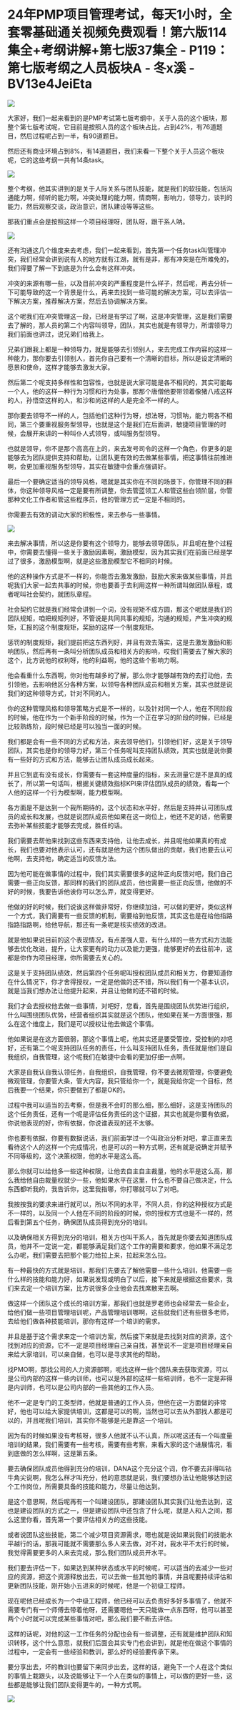# 24年PMP项目管理考试，每天1小时，全套零基础通关视频免费观看！第六版114集全+考纲讲解+第七版37集全 - P119：第七版考纲之人员板块A - 冬x溪 - BV13e4JeiEta

![](img/f0b38b3206c1f05c700525474f8d57b2_0.png)

大家好，我们一起来看到的是PMP考试第七版考纲中，关于人员的这个板块，那整个第七版考试呢，它目前是按照人员的这个板块占比，占到42%，有76道题目，然后过程呢占到一半，有90道题目。

然后还有商业环境占到8%，有14道题目，我们来看一下整个关于人员这个板块呢，它的这些考纲一共有14条task。



![](img/f0b38b3206c1f05c700525474f8d57b2_2.png)

整个考纲，他其实讲到的是关于人际关系与团队技能，就是我们的软技能，包括沟通能力啊，倾听的能力啊，冲突处理的能力啊，情商啊，影响力，领导力，谈判的能力，然后观察交谈，政治意识，团队建设等等这些。

那我们重点会是按照这样一个项目经理呀，团队呀，跟干系人呐。

![](img/f0b38b3206c1f05c700525474f8d57b2_4.png)

还有沟通这几个维度来去考虑，我们一起来看到，首先第一个任务task叫管理冲突，我们经常会讲到说有人的地方就有江湖，就有是非，那有冲突是在所难免的，我们得要了解一下到底是为什么会有这样冲突。

冲突的来源有哪一些，以及目前冲突的严重程度是什么样子，然后呢，再去分析一下可能导致的这一个背景是什么，再来去找到一些可能的解决方案，可以去评估一下解决方案，推荐解决方案，然后去协调解决方案。

这个呢我们在冲突管理这一段，已经是有学过了啊，这是冲突管理，这是我们需要去了解的，那人员的第二个内容叫领导，团队，其实也就是有领导力，所谓领导力我们前面也讲过，说兄弟们给我上。

兄弟们跟我上都是一种领导力，就是能够去引领别人，来去完成工作内容的这样一种能力，那你要去引领别人，首先你自己要有一个清晰的目标，所以是设定清晰的愿景和使命，这样才能够去激发大家。

然后第二个呢支持多样性和包容性，也就是说大家可能是各不相同的，其实可能每一个人，他的这样一种行为习惯和行为处事，那那个唐僧他要带领着像猪八戒这样的人，孙悟空这样的人，和沙和尚这样的人是完全不一样的人。

那你要去领导不一样的人，包括他们这种行为呀，想法呀，习惯呐，能力啊各不相同，第三个要重视服务型领导，也就是这个是我们在后面讲，敏捷项目管理的时候，会展开来讲的一种叫仆人式领导，或叫服务型领导。

也就是领导，你不是那个高高在上的，来去发号司令的这样一个角色，你更多的是能够去为团队提供支持和帮助，让团队更有效的去做某些事情，把这事情往前推进啊，会更加重视服务型领导，其实在敏捷中会重点强调好。

最后一个要确定适当的领导风格，嗯就是其实你在不同的场景下，你管理不同的群体，你这种领导风格一定是要有所调整，你去管蓝领工人和管这些白领阶层，你管那种文化工作者和管这些程序员，他的管理方式一定是不相同的。

你需要去有效的调动大家的积极性，来去参与一些事情。

![](img/f0b38b3206c1f05c700525474f8d57b2_6.png)

来去解决事情，所以这是你要有这个领导力，能够去领导团队，并且呢在整个过程中，你需要去懂得一些关于激励因素啊，激励模型，因为其实我们在前面已经是学过了很多，激励模型啊，就是这些激励模型它不相同的时候。

他的这种操作方式是不一样的，你能否去激发激励，鼓励大家来做某些事情，并且呢我们大家一起去共事的时候，你也要善于去利用这样一种所谓叫做团队章程，或者呢叫社会契约，就团队章程。

社会契约它就是我们经常会讲到一个词，没有规矩不成方圆，那这个呢就是我们的团队规矩，咱把规矩列好，不管说是共同共事的规矩，沟通的规矩，产生冲突的规矩，汇报的这个制度规矩，奖励的这样一个制度规矩。

惩罚的制度规矩，我们提前把这东西列好，并且有效去落实，这是去激发激励和影响团队，然后再有一条叫分析团队成员和相关方的影响，哎我们需要去了解大家的这个，比方说他的权利呀，他的利益啊，他的这些个影响力啊。

他会看重什么东西啊，你对他有越多的了解，那么你才能够越有效的去打动他，去引领他，去影响他区分各种方案，以领导各种团队成员和相关方案，其实也就是说我们的这种领导方式，针对不同的人。

你的这种管理风格和领导策略方式是不一样的，以及针对同一个人，他在不同阶段的时候，他在作为一个新手阶段的时候，作为一个正在学习的阶段的时候，已经是比较熟练阶，段时候已经是可以独当一面的时候。

我们都是会有一些不同的方式和方法，来去领导他们，引领他们好，这是关于领导团队，其实也是你的领导力好，第三个任务呢叫支持团队绩效，其实也就是说你要有一些好的方式和方法，能够去让团队成员成长起来。

并且它到底有没有成长，你需要有一套这种度量的指标，来去测量它是不是真的成长了，所以第一句话叫，根据关键绩效指标KPI来评估团队成员的绩效，看每一个人他的这样一个行为模型啊，能力模型啊。

各方面是不是达到一个我所期待的，这个状态和水平好，然后是支持并认可团队成员的成长和发展，也就是说团队成员他如果在这一岗位上，他还不足的话，他需要去弥补某些技能才能够去完成，胜任的话。

我们需要去帮他来找到这些东西来支持他，让他去成长，并且呢他如果真的有成长，我们也要对他表示认可，还有就是他为这个团队做出的贡献，我们也要去认可他啊，去支持他，确定适当的反馈方法。

因为他可能在做事情的过程中，我们其实需要很多的这种正向反馈对吧，我们自己需要一些正向反馈，那同样的我们的团队成员，他也需要一些正向反馈，他做的不好的时候，我要告诉他诶你可以怎么弄，就变得更好。

他做的好的时候，我们说诶这样做非常好，你继续加油，可以做的更好，类似这样一个方式，我们需要有一些反馈的机制，需要给到他反馈，其实这也是在给他指路指路指路啊，给他导航，那还有一条呢是核实绩效的改进。

就是他如果说目前的这个表现情况，有点差强人意，有什么样的一些方式和方法能够去优化改进，提升，让大家更有的动力以及能力更强，能够更好的去往前冲，这都是你作为项目经理，你所需要去关心的。

这是关于支持团队绩效，然后第四个任务呢叫授权团队成员和相关方，你要知道你在什么情况下，你才舍得授权，一定是他做的还不错，所以我们有一个基本认识，就是当我们想办法让他提升起来，并且让他做的还不错的时候。

我们才会去授权他去做一些事情，对吧好，您看，首先是围绕团队优势进行组织，什么叫围绕团队优势，经营者组织其实就是这个团队，他如果在某一方面很强，那么在这个维度上，我们是可以授权让他去做这个事情。

他如果说是在这方面很弱，那这个事情上呢，他其实还是要受管控，受控制的对吧好，还有第二个呢支持团队任务的责任，什么叫支持团队任务，责任就是他们是自我组织，自我管理，这个呢我们在敏捷中会看的更加仔细一点啊。

大家是自我认自我认领任务，自我组织，自我管理，你不要去微观管理，你要避免微观管理，你要管大条，管大内容，我只管给你一个，就是我给你定一个目标，然后我要一个结果，你只要做到了都是OK的。

过程中我可以适当的去考察，但是我不会盯的那么细，那么细好，这是支持团队的这个任务责任，还有一个呢是评估任务责任的这个证据，其实也就是你要有依据，你说他表现的好，你有依据，你说谁表现的还不太够。

你也要有依据，你要有数据说话，我们前面学过一个叫政治分析对吧，拿正直来去看待这个人的这样一个完成情况，也是可以的一种方式啊，还有就是说确定并赋予不同等级的，这个决策权限，他的水平是这么高。

那么你就可以给他多一些这种权限，让他去自主自主裁量，他的水平是这么高，那么我给他自由裁量权就少一些，他如果水平在这里，什么也不要自己做决定，什么东西都听我的，我告诉你，这里我指哪，你打哪就可以了对吧。

我按按我的要求来进行就可以，所以不同的水平，不同人员，你的这种授权方式是不一样的，以及同一个人他在不同的阶段的时候，你的授权方式也是不一样的，然后看到第五个任务，确保团队成员得到充分的培训。

以及确保相关方得到充分的培训，相关方也叫干系人，首先就是你要去知道团队成员，他并不一定说一定，都能够满足我们这个工作的需要和要求，他如果不满足怎么办呢，我们需要去把那个能力给拉上来，拉起来怎么拉。

有一种最快的方式就是培训，那我们先要去了解他需要一些什么培训，他需要一些什么样的技能和能力好，如果说发现或明白了以后，接下来就是根据这些要求，我们来去定一个培训方案，比方说很多企业他会去找席散来去啊。

做这样一个团队这个成长的培训方案，那我们也就是罗老师也会经常去一些企业，给他们做一些项目管理培训呢，产品管理培训哪啊，这些就我们还有些很多老师，去给他们做各种技能培训，那你有这样一个培训的需求。

并且是基于这个需求来定一个培训方案，然后接下来就是去找到对应的资源，这个找到对应的资源，它不一定是项目经理自己亲自找，甚至说不一定是项目经理亲自来给大家培训，可以亲自做，也可以是寻求其他的帮助。

找PMO啊，那找公司的人力资源部啊，呃找这样一些个团队来去获取资源，可以是公司内部的这样一些内训师，也可以是外部的这样一些培训师，也不一定是非得是内训师，也可以是公司内部的一些其他的工作人员。

他不一定是专门的工类型师，他就是普通的工作人员，但他在这一方面做的非常好，他也可以给大家提供培训，这都是可以的啊，当然也可以去从外部找人都是可以的，并且呢我们培训，其实你不能够是光是靠这一个培训。

因为有的时候如果没有考核呀，很多人他就不认不认真，所以呢这还有一个叫度量培训的结果，我们需要有一些考核，需要有些考察，来看大家的这个进展情况，看到底做的怎么样啊，这是第五条。

要去确保团队成员他得到充分的培训，DANA这个充分这个词，你不要去非得叫钻牛角尖说啊，我怎么样才叫充分，他的意思就是说，我们要想办法让他能够达到这个工作岗位，所需要具备的技能和能力，尽量让他达到。

是这个意思啊，然后呢再有一个叫建设团队，那建设团队其实我们让他去达到，这也是建设团队的方式之一，但是建设团队中还包含了什么呢，就是人和人之间，那么这里你看，首先第一个要评估相关方的这些技能。

或者说团队这些技能，第二个减少项目资源需求，嗯也就是说如果说我们的技能水平越行的话，那我可能就不需要那么多人来去做，对不对，我水平不太行的时候，我觉得需要更多的人来去完成，那么我们团队成员开水平。

我们要去评估一下，如果达到某种状态或水平的时候呢，可以适当的去减少一些对应的资源，把这个资源释放出去，可以去做一些其他的事情，并且呢要持续评估和更新团队技能，刚开始小五进来的时候呢，他是一个初级工程师。

现在呢他已经成长为一个中级工程师，他已经可以去负责好多好多事情了，他就不需要专门有一个师傅去带着他呀，还需要嗯他一天只能做一点东西呀，他可以甚至两个小时就可以完成某些事情对吧，那么我们要不断去评估。

这样的话呢，对他的这一工作任务的分配也会有一些调整，还有就是维护团队和知识转移，这个什么意思，就我们后面会其实专门也会讲到，就是他在做这个事情的过程中，一定会有一些经验和教训，那么好的经验要传承下来。

要分享出去，坏的教训也要留下来同步出去，这样的话，避免下一个人在这个类似的事情上栽跟头，以及说能够让下一个人在类似的事情上，可以做的更好一些，这些都是能够让我们团队变得更牛的，一种方式啊。



![](img/f0b38b3206c1f05c700525474f8d57b2_8.png)